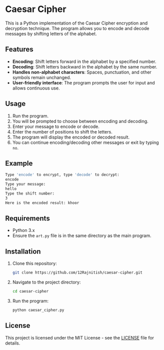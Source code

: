 
# Caesar Cipher

This is a Python implementation of the Caesar Cipher encryption and decryption technique. The program allows you to encode and decode messages by shifting letters of the alphabet.

## Features
- **Encoding**: Shift letters forward in the alphabet by a specified number.
- **Decoding**: Shift letters backward in the alphabet by the same number.
- **Handles non-alphabet characters**: Spaces, punctuation, and other symbols remain unchanged.
- **User-friendly interface**: The program prompts the user for input and allows continuous use.

## Usage

1. Run the program.
2. You will be prompted to choose between encoding and decoding.
3. Enter your message to encode or decode.
4. Enter the number of positions to shift the letters.
5. The program will display the encoded or decoded result.
6. You can continue encoding/decoding other messages or exit by typing `no`.

## Example

```bash
Type 'encode' to encrypt, type 'decode' to decrypt:
encode
Type your message:
hello
Type the shift number:
3
Here is the encoded result: khoor
```

## Requirements

- Python 3.x
- Ensure the `art.py` file is in the same directory as the main program.

## Installation

1. Clone this repository:
   ```bash
   git clone https://github.com/12Rajnitish/caesar-cipher.git
   ```

2. Navigate to the project directory:
   ```bash
   cd caesar-cipher
   ```

3. Run the program:
   ```bash
   python caesar_cipher.py
   ```

## License

This project is licensed under the MIT License - see the [LICENSE](LICENSE) file for details.
